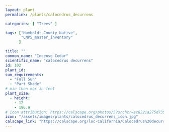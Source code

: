 ```yaml
---
layout: plant                                                              
permalink: /plants/calocedrus_decurrens

categories: [ "Trees" ]

tags: ["Humboldt_County_Native",
       "CNPS_master_inventory"
      ]

title: ""
common_name: "Incense Cedar"
scientific_name: "calocedrus decurrens"
id: 102
plant_id: 
sun_requirements:
  - "Full Sun"
  - "Part Shade"
# min then max in feet
plant_size:
  - height: 
    - 12
    - 196.9
# icon attribution: https://calscape.org/photos/5?srchcr=sc6221a275d7357 
icon: "/assets/images/plants/calocedrus_decurrens_icon.jpg" 
calscape_link: "https://calscape.org/loc-California/Calocedrus%20decurrens%20(Incense%20Cedar)"
---
```




